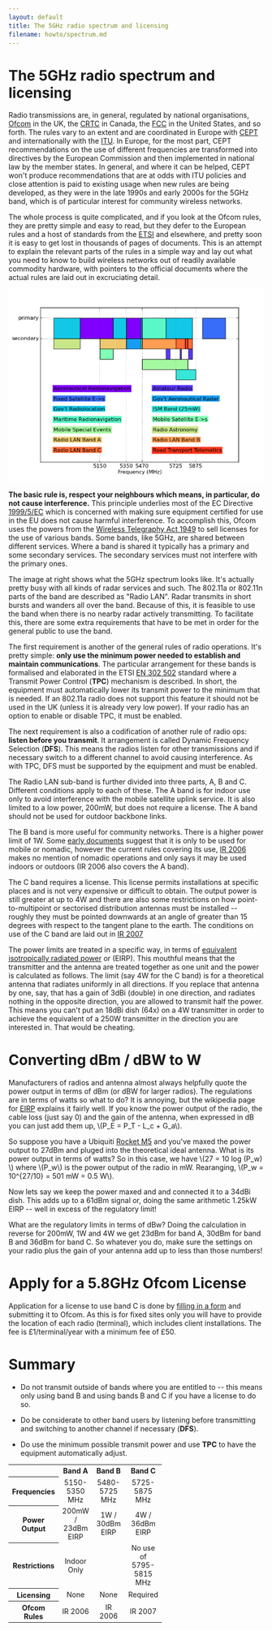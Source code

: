 ```yaml
---
layout: default
title: The 5GHz radio spectrum and licensing
filename: howto/spectrum.md
---
```


The 5GHz radio spectrum and licensing
=================================

Radio transmissions are, in general, regulated by national
organisations, [Ofcom] in the UK, the [CRTC] in Canada, the [FCC] in
the United States, and so forth. The rules vary to an extent and are
coordinated in Europe with [CEPT] and internationally with the [ITU].
In Europe, for the most part, CEPT recommendations on the use of
different frequencies are transformed into directives by the European
Commission and then implemented in national law by the member states.
In general, and where it can be helped, CEPT won't produce
recommendations that are at odds with ITU policies and close attention
is paid to existing usage when new rules are being developed, as they
were in the late 1990s and early 2000s for the 5GHz band, which is of
particular interest for community wireless networks.

The whole process is quite complicated, and if you look at the Ofcom
rules, they are pretty simple and easy to read, but they defer to the
European rules and a host of standards from the [ETSI] and elsewhere,
and pretty soon it is easy to get lost in thousands of pages of
documents. This is an attempt to explain the relevant parts of the
rules in a simple way and lay out what you need to know to build
wireless networks out of readily available commodity hardware, with
pointers to the official documents where the actual rules are laid out
in excruciating detail.

<div class="image-float-right"> 
  <img src="spectrum.png" alt="5GHz Neighbourhood" />
</div>

**The basic rule is, respect your neighbours which means, in particular,
do not cause interference.** This principle underlies most of the EC
Directive [1999/5/EC] which is concerned with making sure equipment
certified for use in the EU does not cause harmful interference. To
accomplish this, Ofcom uses the powers from the [Wireless Telegraphy
Act 1949] to sell licenses for the use of various bands. Some bands,
like 5GHz, are shared between different services. Where a band is
shared it typically has a primary and some secondary services. The
secondary services must not interfere with the primary ones.

The image at right shows what the 5GHz spectrum looks like. It's
actually pretty busy with all kinds of radar services and such. The
802.11a or 802.11n parts of the band are described as "Radio
LAN". Radar transmits in short bursts and wanders all over the
band. Because of this, it is feasible to use the band when there is no
nearby radar actively transmitting. To facilitate this, there are some
extra requirements that have to be met in order for the general public
to use the band.

The first requirement is another of the general rules of radio
operations. It's pretty simple: **only use the minimum power needed to
establish and maintain communications**. The particular arrangement
for these bands is formalised and elaborated in the ETSI [EN 302 502]
standard where a Transmit Power Control (**TPC**) mechanism is
described. In short, the equipment must automatically lower its
transmit power to the minimum that is needed. If an 802.11a radio does
not support this feature it should not be used in the UK (unless it is
already very low power). If your radio has an option to enable or
disable TPC, it must be enabled.

The next requirement is also a codification of another rule of radio
ops: **listen before you transmit**. It arrangement is called Dynamic
Frequency Selection (**DFS**). This means the radios listen for other
transmissions and if necessary switch to a different channel to avoid
causing interference. As with TPC, DFS must be supported by the
equipment and must be enabled.

The Radio LAN sub-band is further divided into three parts, A, B and
C. Different conditions apply to each of these. The A band is for
indoor use only to avoid interference with the mobile satellite uplink
service. It is also limited to a low power, 200mW, but does not
require a license. The A band should not be used for outdoor backbone
links.

The B band is more useful for community networks. There is a higher
power limit of 1W. Some [early documents] suggest that it is only to be
used for mobile or nomadic, however the current rules covering its
use, [IR 2006] makes no mention of nomadic operations and only says it
may be used indoors or outdoors (IR 2006 also covers the A band).

The C band requires a license. This license permits installations at
specific places and is not very expensive or difficult to obtain. The
output power is still greater at up to 4W and there are also some
restrictions on how point-to-multipoint or sectorised distribution
antennas must be installed -- roughly they must be pointed downwards
at an angle of greater than 15 degrees with respect to the tangent
plane to the earth. The conditions on use of the C band are laid out
in [IR 2007]

The power limits are treated in a specific way, in terms of
[equivalent isotropically radiated power] or (EIRP). This mouthful means
that the transmitter and the antenna are treated together as one unit
and the power is calculated as follows. The limit (say 4W for the C
band) is for a theoretical antenna that radiates uniformly in all
directions. If you replace that antenna by one, say, that has a gain
of 3dBi (double) in one direction, and radiates nothing in the opposite
direction, you are allowed to transmit half the power. This means you
can't put an 18dBi dish (64x) on a 4W transmitter in order to achieve
the equivalent of a 250W transmitter in the direction you are
interested in. That would be cheating.

Converting dBm / dBW to W
=========================

Manufacturers of radios and antenna almost always helpfully quote the
power output in terms of dBm (or dBW for larger radios). The
regulations are in terms of watts so what to do? It is annoying, but
the wikipedia page for
[EIRP](http://en.wikipedia.org/wiki/Equivalent_isotropically_radiated_power)
explains it fairly well. If you know the power output of the radio,
the cable loss (just say 0) and the gain of the antenna, when
expressed in dB you can just add them up, \\(P_E = P_T - L_c +
G_a\\).

So suppose you have a Ubiquiti [Rocket M5] and you've maxed the power
output to 27dBm and pluged into the theoretical ideal antenna. What is
its power output in terms of watts? So in this case, we have \\(27 =
10 log (P_w) \\) where \\(P_w\\) is the power output of the radio in
mW. Rearanging, \\(P_w = 10^{27/10} = 501 mW = 0.5 W\\).

Now lets say we keep the power maxed and and connected it to a 34dBi
dish. This adds up to a 61dBm signal or, doing the same arithmetic
1.25kW EIRP -- well in excess of the regulatory limit!

What are the regulatory limits in terms of dBw? Doing the calculation
in reverse for 200mW, 1W and 4W we get 23dBm for band A, 30dBm for
band B and 36dBm for band C. So whatever you do, make sure the
settings on your radio plus the gain of your antenna add up to less
than those numbers!

Apply for a 5.8GHz Ofcom License
================================

Application for a license to use band C is done by [filling in a form]
and submitting it to Ofcom. As this is for fixed sites only you will
have to provide the location of each radio (terminal), which includes
client installations. The fee is £1/terminal/year with a minimum fee
of £50.


Summary
=======

 * Do not transmit outside of bands where you are entitled to -- this
   means only using band B and using bands B and C if you have a
   license to do so.

 * Do be considerate to other band users by listening before
   transmitting and switching to another channel if necessary
   (**DFS**).

 * Do use the minimum possible transmit power and use **TPC** to have
   the equipment automatically adjust.


<div style="width: 100%; text-align: center;">
  <style>
    table { width: 60%; }
    th#row { text-align: left; }
  </style>
  <table>
    <tr><th></th><th>Band A</th><th>Band B</th><th>Band C</th></tr>
    <tr>
        <th class="rowh">Frequencies</th>
        <td>5150-5350 MHz</td>
        <td>5480-5725 MHz</td>
        <td>5725-5875 MHz</td>
    </tr>
    <tr>
        <th class="rowh">Power Output</th>
        <td>200mW / 23dBm EIRP</td>
        <td>1W / 30dBm EIRP</td>
        <td>4W / 36dBm EIRP</td>
    </tr>
    <tr>
        <th class="rowh">Restrictions</th>
        <td>Indoor Only</td>
        <td></td>
        <td>No use of 5795-5815 MHz</td>
    </tr>
    <tr>
        <th class="rowh">Licensing</th>
        <td>None</td>
        <td>None</td>
        <td>Required</td>
    </tr>
    <tr>
        <th class="rowh">Ofcom Rules</th>
        <td>IR 2006</td>
        <td>IR 2006</td>
        <td>IR 2007</td>
    </tr>
  </table>
</div>




[Ofcom]: http://www.ofcom.org.uk/
[CRTC]: http://crtc.gc.ca/
[FCC]: http://www.fcc.gov/
[CEPT]: http://www.cept.org/
[ETSI]: http://www.etsi.org/
[ITU]: http://www.itu.int/
[Wireless Telegraphy Act 1949]: http://www.legislation.gov.uk/ukpga/Geo6/12-13-14/54/contents
[1999/5/EC]: http://eur-lex.europa.eu/LexUriServ/LexUriServ.do?uri=OJ:L:1999:091:0010:0010:EN:PDF
[EN 302 502]: http://www.etsi.org/deliver/etsi_en/302500_302599/302502/01.01.01_60/en_302502v010101p.pdf
[early documents]: http://www.ofcom.org.uk/static/archive/ra/topics/mobiledata/5ghz-licensing.htm
[IR 2006]: http://stakeholders.ofcom.org.uk/binaries/spectrum/spectrum-policy-area/spectrum-management/research-guidelines-tech-info/interface-requirements/uk2006.pdf
[IR 2007]: http://stakeholders.ofcom.org.uk/binaries/spectrum/spectrum-policy-area/spectrum-management/research-guidelines-tech-info/interface-requirements/uk_interface_2007.pdf
[equivalent isotropically radiated power]: http://en.wikipedia.org/wiki/Equivalent_isotropically_radiated_power
[filling in a form]: http://licensing.ofcom.org.uk/radiocommunication-licences/fixed-wireless-access/
[Rocket M5]: http://www.ubnt.com/airmax#rocketm
